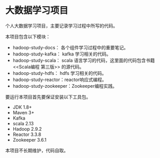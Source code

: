 # 大数据学习项目

个人大数据学习项目，主要记录学习过程中所写的代码。

本项目包含以下模块：
- hadoop-study-docs： 各个组件学习过程中的重要笔记。
- hadoop-study-kafka： kafka 学习相关的代码。
- hadoop-study-scala： scala 语言学习的代码，这里面的代码包含书籍<<Scala编程 第三版>> 的源代码。
- hadoop-study-hdfs： hdfs 学习相关的代码。
- hadoop-study-reactor：reactor响应式编程。
- hadoop-study-zookeeper：Zookeeper编程实践。


要运行本项目首先要保证安装以下工具包。
- JDK 1.8+
- Maven 3+
- Kafka
- scala 2.13
- Hadoop 2.9.2
- Reactor 3.3.8
- Zookeeper 3.6.1

本项目不长期维护，代码自取。

